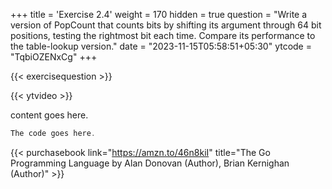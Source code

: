 +++
title = 'Exercise 2.4'
weight = 170
hidden = true
question = "Write a version of PopCount that counts bits by shifting its argument through 64 bit positions, testing the rightmost bit each time. Compare its performance to the table-lookup version."
date = "2023-11-15T05:58:51+05:30"
ytcode = "TqbiOZENxCg"
+++


{{< exercisequestion >}}

{{< ytvideo >}}

content goes here.

```go
The code goes here.
```

{{< purchasebook link="https://amzn.to/46n8kiI" title="The Go Programming Language by Alan Donovan (Author), Brian Kernighan (Author)" >}}
